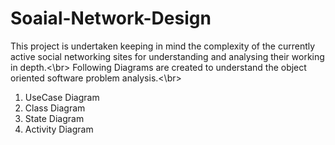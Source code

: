 # Soaial-Network-Design
This project is undertaken keeping in mind the complexity of the currently active social networking sites for understanding and analysing their working in depth.<\br>
Following Diagrams are created to understand the object oriented software problem analysis.<\br>
1) UseCase Diagram
2) Class Diagram
3) State Diagram
4) Activity Diagram
